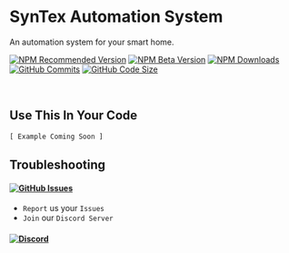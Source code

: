 # SynTex Automation System
An automation system for your smart home.

[![NPM Recommended Version](https://img.shields.io/npm/v/syntex-automation?label=release&color=brightgree&style=for-the-badge)](https://www.npmjs.com/package/syntex-automation)
[![NPM Beta Version](https://img.shields.io/npm/v/syntex-automation/beta?color=orange&label=beta&style=for-the-badge)](https://www.npmjs.com/package/syntex-automation)
[![NPM Downloads](https://img.shields.io/npm/dt/syntex-automation?color=9944ee&&style=for-the-badge)](https://www.npmjs.com/package/syntex-automation)
[![GitHub Commits](https://img.shields.io/github/commits-since/SynTexDZN/syntex-automation/0.0.0?color=yellow&label=commits&style=for-the-badge)](https://github.com/SynTexDZN/syntex-automation/commits)
[![GitHub Code Size](https://img.shields.io/github/languages/code-size/SynTexDZN/syntex-automation?color=0af&style=for-the-badge)](https://github.com/SynTexDZN/syntex-automation)

<br>

## Use This In Your Code
```js
[ Example Coming Soon ]
```
## Troubleshooting
#### [![GitHub Issues](https://img.shields.io/github/issues-raw/SynTexDZN/syntex-automation?logo=github&style=for-the-badge)](https://github.com/SynTexDZN/syntex-automation/issues)
- `Report` us your `Issues`
- `Join` our `Discord Server`
#### [![Discord](https://img.shields.io/discord/442095224953634828?color=5865F2&logoColor=white&label=discord&logo=discord&style=for-the-badge)](https://discord.gg/XUqghtw4DE)